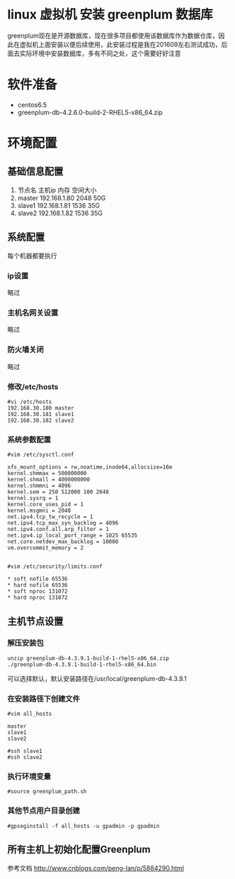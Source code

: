 ﻿linux 虚拟机 安装 greenplum 数据库
======

greenplum现在是开源数据库，现在很多项目都使用该数据库作为数据仓库，因此在虚拟机上面安装以便后续使用，此安装过程是我在201609左右测试成功，后面去实际环境中安装数据库，多有不同之处，这个需要好好注意

# 软件准备

* centos6.5
* greenplum-db-4.2.6.0-build-2-RHEL5-x86_64.zip

# 环境配置

## 基础信息配置

1.	节点名	主机ip	内存	空间大小
2.	master	192.168.1.80	2048	50G
3.	slave1	192.168.1.81	1536	35G
4.	slave2	192.168.1.82	1536    35G
	
## 系统配置

每个机器都要执行

### ip设置

略过

### 主机名网关设置

略过

### 防火墙关闭

略过

### 修改/etc/hosts

	#vi /etc/hosts
	192.168.30.180 master 
	192.168.30.181 slave1 
	192.168.30.182 slave2

### 系统参数配置

	#vim /etc/sysctl.conf 
	
	xfs_mount_options = rw,noatime,inode64,allocsize=16m 
	kernel.shmmax = 500000000 
	kernel.shmall = 4000000000 
	kernel.shmmni = 4096 
	kernel.sem = 250 512000 100 2048 
	kernel.sysrq = 1 
	kernel.core_uses_pid = 1 
	kernel.msgmni = 2048 
	net.ipv4.tcp_tw_recycle = 1 
	net.ipv4.tcp_max_syn_backlog = 4096 
	net.ipv4.conf.all.arp_filter = 1 
	net.ipv4.ip_local_port_range = 1025 65535 
	net.core.netdev_max_backlog = 10000 
	vm.overcommit_memory = 2 
	

	#vim /etc/security/limits.conf 
	
	* soft nofile 65536 
	* hard nofile 65536 
	* soft nproc 131072 
	* hard nproc 131072 

	
## 主机节点设置


### 解压安装包

	unzip greenplum-db-4.3.9.1-build-1-rhel5-x86_64.zip
	./greenplum-db-4.3.9.1-build-1-rhel5-x86_64.bin
	
可以选择默认，默认安装路径在/usr/local/greenplum-db-4.3.9.1

### 在安装路径下创建文件

	#vim all_hosts
	
	master 
	slave1 
	slave2
	
	#ssh slave1
	#ssh slave2

### 执行环境变量

	#source greenplum_path.sh

### 其他节点用户目录创建

	#gpseginstall -f all_hosts -u gpadmin -p gpadmin
	
## 所有主机上初始化配置Greenplum


	
	
	
	
参考文档
http://www.cnblogs.com/peng-lan/p/5884290.html